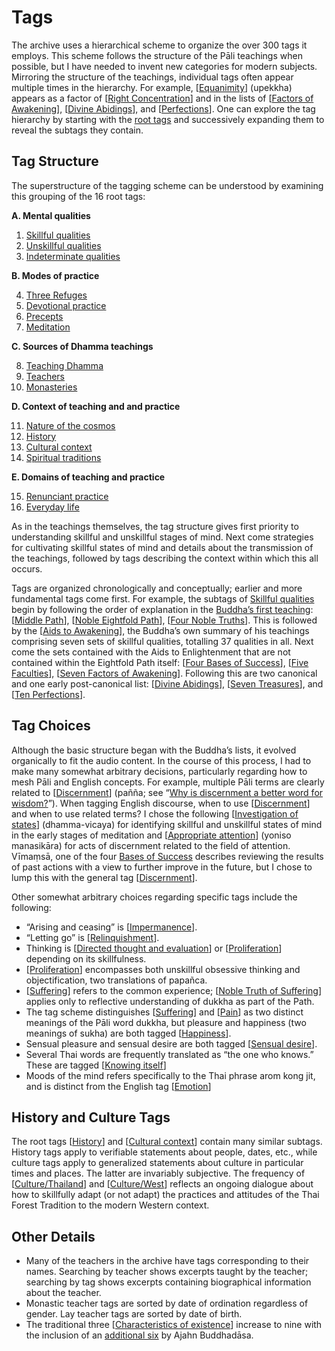 # Tags
The archive uses a hierarchical scheme to organize the over 300 tags it employs. This scheme follows the structure of the Pāli teachings when possible, but I have needed to invent new categories for modern subjects. Mirroring the structure of the teachings, individual tags often appear multiple times in the hierarchy. For example, [[Equanimity](../tags/equanimity.html)] (upekkha) appears as a factor of [[Right Concentration](../tags/right-concentration.html)] and in the lists of [[Factors of Awakening](../tags/factors-of-awakening.html)], [[Divine Abidings](../tags/divine-abidings.html)], and [[Perfections](../tags/perfections.html)]. One can explore the tag hierarchy by starting with the [root tags](../drilldown/tag-999.html) and successively expanding them to reveal the subtags they contain.

## Tag Structure

The superstructure of the tagging scheme can be understood by examining this grouping of the 16 root tags:

__A. Mental qualities__

1. [Skillful qualities](../drilldown/tag-000.html#0)
2. [Unskillful qualities](../drilldown/tag-172.html#172)
3. [Indeterminate qualities](../drilldown/tag-215.html#215)

 __B. Modes of practice__

4. [Three Refuges](../drilldown/tag-268.html#268)
5. [Devotional practice](../drilldown/tag-275.html#275)
6. [Precepts](../drilldown/tag-293.html#293)
7. [Meditation](../drilldown/tag-320.html#320)

 __C. Sources of Dhamma teachings__

8. [Teaching Dhamma](../drilldown/tag-392.html#392)
9. [Teachers](../drilldown/tag-429.html#429)
10. [Monasteries](../drilldown/tag-495.html#495)

 __D. Context of teaching and and practice__

11. [Nature of the cosmos](../drilldown/tag-518.html#518)
12. [History](../drilldown/tag-538.html#538)
13. [Cultural context](../drilldown/tag-548.html#548)
14. [Spiritual traditions](../drilldown/tag-567.html#567)

 __E. Domains of teaching and practice__

15. [Renunciant practice](../drilldown/tag-579.html#579)
16. [Everyday life](../drilldown/tag-647.html#647)

As in the teachings themselves, the tag structure gives first priority to understanding skillful and unskillful stages of mind. Next come strategies for cultivating skillful states of mind and details about the transmission of the teachings, followed by tags describing the context within which this all occurs.

Tags are organized chronologically and conceptually; earlier and more fundamental tags come first. For example, the subtags of [Skillful qualities](../drilldown/tag-000.html#0) begin by following the order of explanation in the [Buddha’s first teaching](https://www.abhayagiri.org/media/books/Chanting-Book-Vol-1-Web.pdf#page=110): [[Middle Path](../tags/middle-path.html)], [[Noble Eightfold Path](../tags/eightfold-path.html)], [[Four Noble Truths](../tags/four-noble-truths.html)]. This is followed by the [[Aids to Awakening](../tags/aids-to-awakening.html)], the Buddha’s own summary of his teachings comprising seven sets of skillful qualities, totalling 37 qualities in all. Next come the sets contained with the Aids to Enlightenment that are not contained within the Eightfold Path itself: [[Four Bases of Success](../tags/bases-of-success.html)], [[Five Faculties](../tags/faculties.html)], [[Seven Factors of Awakening](../tags/factors-of-awakening.html)]. Following this are two canonical and one early post-canonical list: [[Divine Abidings](../tags/divine-abidings.html)], [[Seven Treasures](../tags/treasures.html)], and [[Ten Perfections](../tags/perfections.html)]. 

## Tag Choices

Although the basic structure began with the Buddha’s lists, it evolved organically to fit the audio content. In the course of this process, I had to make many somewhat arbitrary decisions, particularly regarding how to mesh Pāli and English concepts. For example, multiple Pāli terms are clearly related to [[Discernment](../tags/discernment.html)] (pañña; see “[Why is discernment a better word for wisdom?](../events/SRD2013.html#SRD2013_S01_F03)”). When tagging English discourse, when to use [[Discernment](../tags/discernment.html)] and when to use related terms? I chose the following [[Investigation of states](../tags/investigation-of-states.html)] (dhamma-vicaya) for identifying skillful and unskillful states of mind in the early stages of meditation and [[Appropriate attention](../tags/appropriate-attention.html)] (yoniso manasikāra) for acts of discernment related to the field of attention. Vīmaṃsā, one of the four [Bases of Success](../drilldown/tag-090.html#90) describes reviewing the results of past actions with a view to further improve in the future, but I chose to lump this with the general tag [[Discernment](../tags/discernment.html)].

Other somewhat arbitrary choices regarding specific tags include the following:

 - “Arising and ceasing” is [[Impermanence](../tags/impermanence.html)].
 - “Letting go” is [[Relinquishment](../tags/relinquishment.html)].
 - Thinking is [[Directed thought and evaluation](../tags/directed-thought-and-evaluation.html)] or [[Proliferation](../tags/proliferation.html)] depending on its skillfulness.
 - [[Proliferation](../tags/proliferation.html)] encompasses both unskillful obsessive thinking and objectification, two translations of papañca.
 - [[Suffering](../tags/suffering.html)] refers to the common experience; [[Noble Truth of Suffering](../tags/noble-truth-of-suffering.html)] applies only to reflective understanding of dukkha as part of the Path.
 - The tag scheme distinguishes [[Suffering](../tags/suffering.html)] and [[Pain](../tags/pain.html)] as two distinct meanings of the Pāli word dukkha, but pleasure and happiness (two meanings of sukha) are both tagged [[Happiness](../tags/happiness.html)].
 - Sensual pleasure and sensual desire are both tagged [[Sensual desire](../tags/sensual-desire.html)].
 - Several Thai words are frequently translated as “the one who knows.” These are tagged [[Knowing itself](../tags/knowing-itself.html)]
 - Moods of the mind refers specifically to the Thai phrase arom kong jit, and is distinct from the English tag [[Emotion](../tags/emotion.html)]
## History and Culture Tags

The root tags [[History](../tags/history.html)] and [[Cultural context](../tags/cultural-context.html)] contain many similar subtags. History tags apply to verifiable statements about people, dates, etc., while culture tags apply to generalized statements about culture in particular times and places. The latter are invariably subjective. The frequency of [[Culture/Thailand](../tags/culturethailand.html)] and [[Culture/West](../tags/culturewest.html)] reflects an ongoing dialogue about how to skillfully adapt (or not adapt) the practices and attitudes of the Thai Forest Tradition to the modern Western context.

## Other Details
 - Many of the teachers in the archive have tags corresponding to their names. Searching by teacher shows excerpts taught by the teacher; searching by tag shows excerpts containing biographical information about the teacher.
 - Monastic teacher tags are sorted by date of ordination regardless of gender. Lay teacher tags are sorted by date of birth.
 - The traditional three [[Characteristics of existence](../tags/characteristics-of-existence.html)] increase to nine with the inclusion of an [additional six](https://www.abhayagiri.org/media/books/The-Island-Web-2020%20ed..pdf#page=115) by Ajahn Buddhadāsa.




